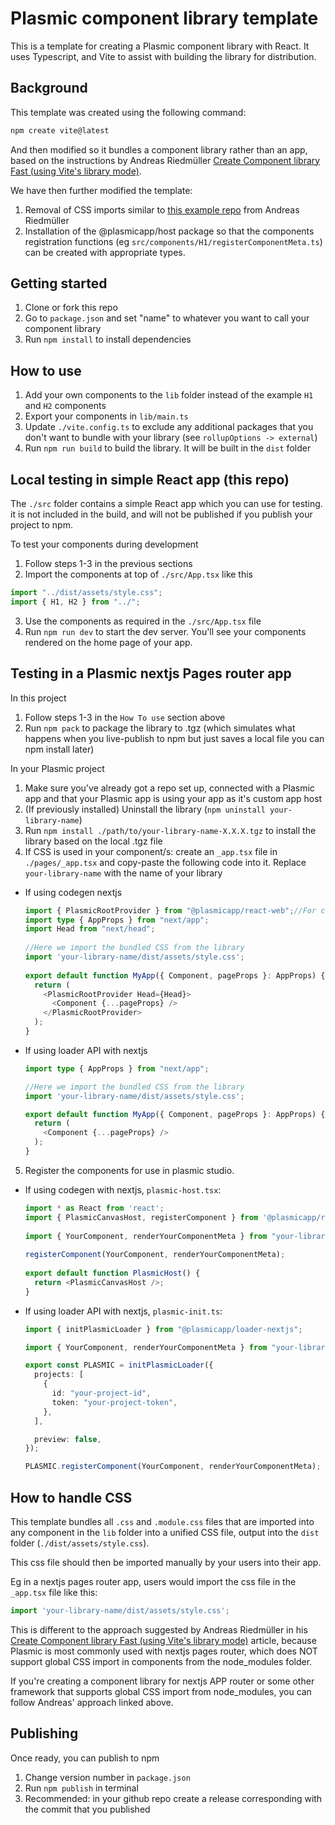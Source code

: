 # Plasmic component library template

This is a template for creating a Plasmic component library with React. It uses Typescript, and Vite to assist with building the library for distribution.

## Background

This template was created using the following command:

```bash
npm create vite@latest
```

And then modified so it bundles a component library rather than an app, based on the instructions by Andreas Riedmüller [Create Component library Fast (using Vite's library mode)](https://dev.to/receter/how-to-create-a-react-component-library-using-vites-library-mode-4lma).

We have then further modified the template:
1. Removal of CSS imports similar to [this example repo](https://github.com/receter/my-component-library/tree/no-css-injection) from Andreas Riedmüller
2. Installation of the @plasmicapp/host package so that the components registration functions (eg `src/components/H1/registerComponentMeta.ts`) can be created with appropriate types.

## Getting started

1. Clone or fork this repo
2. Go to `package.json` and set "name" to whatever you want to call your component library
3. Run `npm install` to install dependencies

## How to use
1. Add your own components to the `lib` folder instead of the example `H1` and `H2` components
2. Export your components in `lib/main.ts`
3. Update `./vite.config.ts` to exclude any additional packages that you don't want to bundle with your library (see `rollupOptions -> external`)
4. Run `npm run build` to build the library. It will be built in the `dist` folder

## Local testing in simple React app (this repo)
The `./src` folder contains a simple React app which you can use for testing. it is not included in the build, and will not be published if you publish your project to npm.

To test your components during development
1. Follow steps 1-3 in the previous sections
2. Import the components at top of `./src/App.tsx` like this
```typescript
import "../dist/assets/style.css";
import { H1, H2 } from "../";
```
3. Use the components as required in the `./src/App.tsx` file
4. Run `npm run dev` to start the dev server. You'll see your components rendered on the home page of your app.

## Testing in a Plasmic nextjs Pages router app

In this project
1. Follow steps 1-3 in the `How To use` section above
2. Run `npm pack` to package the library to .tgz (which simulates what happens when you live-publish to npm but just saves a local file you can npm install later)

In your Plasmic project
1. Make sure you've already got a repo set up, connected with a Plasmic app and that your Plasmic app is using your app as it's custom app host
2. (If previously installed) Uninstall the library (`npm uninstall your-library-name`)
3. Run `npm install ./path/to/your-library-name-X.X.X.tgz` to install the library based on the local .tgz file
4. If CSS is used in your component/s: create an `_app.tsx` file in `./pages/_app.tsx` and copy-paste the following code into it. Replace `your-library-name` with the name of your library
  * If using codegen nextjs
    ```typescript
    import { PlasmicRootProvider } from "@plasmicapp/react-web";//For codegen. This import will change depending on whether you use loader or codegen
    import type { AppProps } from "next/app";
    import Head from "next/head";
  
    //Here we import the bundled CSS from the library
    import 'your-library-name/dist/assets/style.css';
  
    export default function MyApp({ Component, pageProps }: AppProps) {
      return (
        <PlasmicRootProvider Head={Head}>
          <Component {...pageProps} />
        </PlasmicRootProvider>
      );
    }
    ```
  * If using loader API with nextjs
    ```typescript
    import type { AppProps } from "next/app";

    //Here we import the bundled CSS from the library
    import 'your-library-name/dist/assets/style.css';
    
    export default function MyApp({ Component, pageProps }: AppProps) {
      return (
        <Component {...pageProps} />
      );
    }
    ```
5. Register the components for use in plasmic studio.
 * If using codegen with nextjs, `plasmic-host.tsx`:
   ```typescript
   import * as React from 'react';
   import { PlasmicCanvasHost, registerComponent } from '@plasmicapp/react-web/lib/host';
 
   import { YourComponent, renderYourComponentMeta } from "your-library-name";
 
   registerComponent(YourComponent, renderYourComponentMeta);
 
   export default function PlasmicHost() {
     return <PlasmicCanvasHost />;
   }
   ```
 * If using loader API with nextjs, `plasmic-init.ts`:
    ```typescript
    import { initPlasmicLoader } from "@plasmicapp/loader-nextjs";

    import { YourComponent, renderYourComponentMeta } from "your-library-name";
    
    export const PLASMIC = initPlasmicLoader({
      projects: [
        {
          id: "your-project-id",
          token: "your-project-token",
        },
      ],
    
      preview: false,
    });

    PLASMIC.registerComponent(YourComponent, renderYourComponentMeta);
   ```

## How to handle CSS

This template bundles all `.css` and `.module.css` files that are imported into any component in the `lib` folder into a unified CSS file, output into the `dist` folder (`./dist/assets/style.css`).

This css file should then be imported manually by your users into their app.

Eg in a nextjs pages router app, users would import the css file in the `_app.tsx` file like this:
```typescript
import 'your-library-name/dist/assets/style.css';
```

This is different to the approach suggested by Andreas Riedmüller in his [Create Component library Fast (using Vite's library mode)](https://dev.to/receter/how-to-create-a-react-component-library-using-vites-library-mode-4lma) article, because Plasmic is most commonly used with nextjs pages router, which does NOT support global CSS import in components from the node_modules folder.

If you're creating a component library for nextjs APP router or some other framework that supports global CSS import from node_modules, you can follow Andreas' approach linked above.

## Publishing

Once ready, you can publish to npm
1. Change version number in `package.json`
2. Run `npm publish` in terminal
3. Recommended: in your github repo create a release corresponding with the commit that you published

